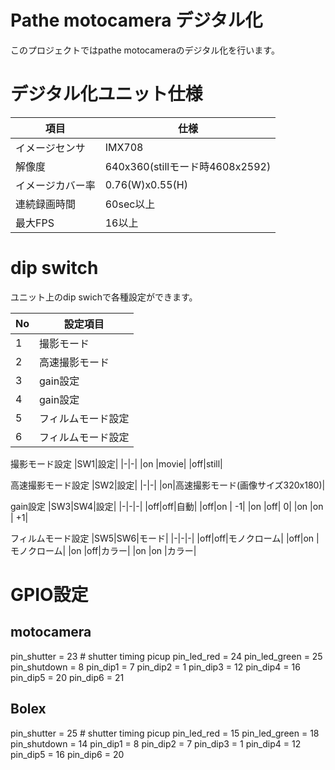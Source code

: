 # Pathe motocamera デジタル化

このプロジェクトではpathe motocameraのデジタル化を行います。

# デジタル化ユニット仕様

|項目|仕様|
|-|-|
|イメージセンサ|IMX708|
|解像度|640x360(stillモード時4608x2592)|
|イメージカバー率|0.76(W)x0.55(H)|
|連続録画時間|60sec以上|
|最大FPS|16以上|
  
# dip switch
ユニット上のdip swichで各種設定ができます。

|No|設定項目|
|-|-               |
|1|撮影モード       |
|2|高速撮影モード    |
|3|gain設定         |
|4|gain設定         |
|5|フィルムモード設定|
|6|フィルムモード設定|

撮影モード設定
|SW1|設定|
|-|-|
|on |movie|
|off|still|

高速撮影モード設定
|SW2|設定|
|-|-|
|on|高速撮影モード(画像サイズ320x180)|

gain設定
|SW3|SW4|設定|
|-|-|-|
|off|off|自動|
|off|on | -1|
|on |off|  0|
|on |on | +1|


フィルムモード設定
|SW5|SW6|モード|
|-|-|-|
|off|off|モノクローム|
|off|on |モノクローム|
|on |off|カラー|
|on |on |カラー|

# GPIO設定
## motocamera
pin_shutter         = 23    # shutter timing picup 
pin_led_red         = 24
pin_led_green       = 25
pin_shutdown        =  8
pin_dip1            =  7
pin_dip2            =  1
pin_dip3            = 12
pin_dip4            = 16
pin_dip5            = 20
pin_dip6            = 21

## Bolex
pin_shutter         = 25    # shutter timing picup 
pin_led_red         = 15
pin_led_green       = 18
pin_shutdown        = 14
pin_dip1            =  8
pin_dip2            =  7
pin_dip3            =  1
pin_dip4            = 12
pin_dip5            = 16
pin_dip6            = 20